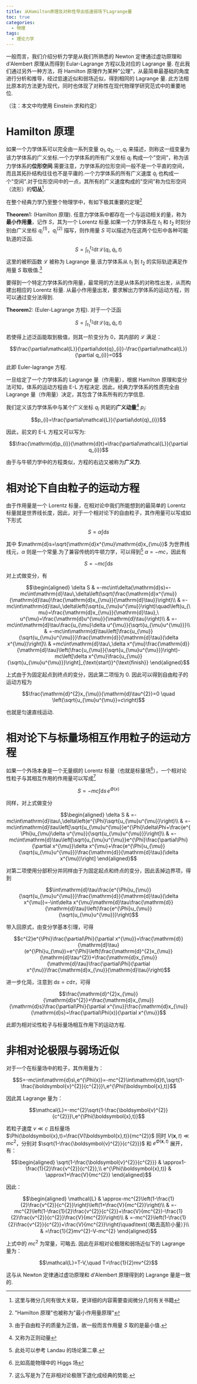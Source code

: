 ```yaml
---
title: 从Hamilton原理及对称性导出低速弱场下Lagrange量
toc: true
categories:
  - 物理
tags:
  - 理论力学
---
```


一般而言，我们介绍分析力学是从我们所熟悉的 Newton 定律通过虚功原理和 d'Alembert 原理从而得到 Eular-Lagrange 方程以及对应的 Lagrange 量.
在此我们通过另外一种方法，将 Hamilton 原理作为某种"公理"，从最简单最基础的角度进行分析和推导，经过低速近似和弱场近似，得到相同的
Lagrange 量. 此方法相比原本的方法更为现代，同时也体现了对称性在现代物理学研究范式中的重要地位.

<!-- more -->

（注：本文中均使用 Einstein 求和约定）

# Hamilton 原理

如果一个力学体系可以完全由一系列变量 $q_{1},q_{2},\cdots,q_{i}$
来描述，则称这一组变量为该力学体系的广义坐标.一个力学体系的所有广义坐标
$q_{i}$
构成一个"空间"，称为该力学体系的**位形空间**.需要注意，力学体系的位形空间一般不是一个平直的空间，而且其拓扑结构往往也不是平庸的.一个力学体系的所有广义速度
$\dot{q}_{i}$
也构成一个"空间".对于位形空间中的一点，其所有的广义速度构成的"空间"称为位形空间（流形）的**切丛**[^1].

在整个经典力学乃至整个物理学中，有如下极其重要的定理[^2]

$\mathbf{Theorem} 1:$ (Hamilton 原理).
任意力学体系中都存在一个与运动相关的量，称为**最小作用量**，记作
$S$，其为一个 Lorentz 标量.如果一个力学体系在 $t_{1}$ 和 $t_{2}$
时刻分别由广义坐标 $q_{i}^{(1)}$，$q_{i}^{(2)}$ 描写，则作用量 $S$
可以描述为在这两个位形中各种可能轨道的泛函.
$$S=\int_{t_{1}}^{t_{2}}\mathrm{d}t\,\mathcal{L}(q_{i},\dot{q}_{i},t)$$
这里的被积函数 $\mathcal{L}$ 被称为 Lagrange 量.该力学体系从 $t_{1}$ 到
$t_{2}$ 的实际轨迹满足作用量 $S$ 取极值.[^3]

要得到一个特定力学体系的作用量，最常用的方法是从体系的对称性出发，从而构建出相应的
Lorentz 标量. 从最小作用量出发，要求解出力学体系的运动方程，则可以通过变分法得到.

$\mathbf{Theorem} 2:$ (Euler-Lagrange 方程).
对于一个泛函

$$S=\int_{t_{1}}^{t_{2}}\mathrm{d}t\,\mathcal{L}(q_{i},\dot{q}_{i},t)$$

若使得上述泛函能取到极值，则其一阶变分为 $0$，其内部的 $\mathcal{L}$
满足：

$$\frac{\partial\mathcal{L}}{\partial\dot{q}_{i}}-\frac{\partial\mathcal{L}}{\partial q_{i}}=0$$

此即 Euler-lagrange 方程.

一旦给定了一个力学体系的 Lagrange 量（作用量），根据 Hamilton
原理和变分法可知，体系的运动方程由 E-L 方程决定.
因此，经典力学体系的性质完全由 Lagrange
量（作用量）决定，其包含了体系所有的力学信息.

我们定义该力学体系中与某个广义坐标 $q_{i}$ 共轭的**广义动量**[^4] $p_{i}$:

$$p_{i}=\frac{\partial\mathcal{L}}{\partial\dot{q}_{i}}$$

因此，前文的 E-L 方程又可以写为:

$$\frac{\mathrm{d}p_{i}}{\mathrm{d}t}=\frac{\partial\mathcal{L}}{\partial q_{i}}$$

由于与牛顿力学中的方程类似，方程的右边又被称为**广义力**.

# 相对论下自由粒子的运动方程

由于作用量是一个 Lorentz 标量，在相对论中我们所能想到的最简单的 Lorentz
标量就是世界线长度，因此，对于一个相对论下的自由粒子，其作用量可以写成如下形式

$$S=\alpha\int\mathrm{d}s$$

其中 $\mathrm{d}s=\sqrt{\mathrm{d}x^{\mu}\mathrm{d}x_{\mu}}$
为世界线线元，$\alpha$ 则是一个常量.为了兼容传统的牛顿力学，可以得到[^5]
$\alpha=-mc$，因此有

$$S=-mc\int\mathrm{d}s$$ 

对上式做变分，有

$$\begin{aligned}
\delta S & =-mc\int\delta(\mathrm{d}s)=-mc\int\mathrm{d}\tau\,\delta\left(\sqrt{\frac{\mathrm{d}x^{\mu}}{\mathrm{d}\tau}\frac{\mathrm{d}x_{\mu}}{\mathrm{d}\tau}}\right)\\
 & =-mc\int\mathrm{d}\tau\,\delta\left(\sqrt{u_{\mu}u^{\mu}}\right)\quad\left(u_{\mu}=\frac{\mathrm{d}x_{\mu}}{\mathrm{d}\tau},\ u^{\mu}=\frac{\mathrm{d}u^{\mu}}{\mathrm{d}\tau}\right)\\
 & =-mc\int\mathrm{d}\tau\frac{u_{\mu}\delta u^{\mu}}{\sqrt{u_{\mu}u^{\mu}}}\\
 & =-mc\int\mathrm{d}\tau\left[\frac{u_{\mu}}{\sqrt{u_{\mu}u^{\mu}}}\frac{\mathrm{d}}{\mathrm{d}\tau}(\delta x^{\mu})\right]\\
 & =mc\int\mathrm{d}\tau\,\delta x^{\mu}\frac{\mathrm{d}}{\mathrm{d}\tau}\left(\frac{u_{\mu}}{\sqrt{u_{\mu}u^{\mu}}}\right)-mc\left[\delta x^{\mu}\frac{u_{\mu}}{\sqrt{u_{\mu}u^{\mu}}}\right]_{\text{start}}^{\text{finish}}
\end{aligned}$$

上式由于为固定起点到终点的变分，因此第二项恒为
$0$. 因此可以得到自由粒子的运动方程为

$$\frac{\mathrm{d}^{2}x_{\mu}}{\mathrm{d}\tau^{2}}=0 \quad \left(\sqrt{u_{\mu}u^{\mu}}=c\right)$$

也就是匀速直线运动.

# 相对论下与标量场相互作用粒子的运动方程

如果一个外场本身是一个无量纲的 Lorentz
标量（也就是标量场[^6]），一个相对论性粒子与其相互作用的作用量可以写成[^7]

$$S=-mc\int\mathrm{d}s\,e^{\Phi(x)}$$

同样，对上式做变分

$$\begin{aligned}
\delta S & =-mc\int\mathrm{d}\tau\,\delta\left(e^{\Phi}\sqrt{u_{\mu}u^{\mu}}\right)\\
 & =-mc\int\mathrm{d}\tau\left[\sqrt{u_{\mu}u^{\mu}}e^{\Phi}\delta\Phi+\frac{e^{\Phi}u_{\mu}\delta u^{\mu}}{\sqrt{u_{\mu}u^{\mu}}}\right]\\
 & =-mc\int\mathrm{d}\tau\left[\sqrt{u_{\mu}u^{\mu}}e^{\Phi}\frac{\partial\Phi}{\partial x^{\mu}}\delta x^{\mu}+\frac{e^{\Phi}u_{\mu}}{\sqrt{u_{\mu}u^{\mu}}}\frac{\mathrm{d}}{\mathrm{d}\tau}(\delta x^{\mu})\right]
\end{aligned}$$

对第二项使用分部积分并同样由于为固定起点和终点的变分，因此丢掉边界项，得到

$$\int\mathrm{d}\tau\frac{e^{\Phi}u_{\mu}}{\sqrt{u_{\mu}u^{\mu}}}\frac{\mathrm{d}}{\mathrm{d}\tau}(\delta x^{\mu})=-\int\delta x^{\mu}\mathrm{d}\tau\frac{\mathrm{d}}{\mathrm{d}\tau}\left(\frac{e^{\Phi}u_{\mu}}{\sqrt{u_{\mu}u^{\mu}}}\right)$$

带入回原式，由变分学基本引理，可得

$$c^{2}e^{\Phi}\frac{\partial\Phi}{\partial x^{\mu}}=\frac{\mathrm{d}}{\mathrm{d}\tau}(e^{\Phi}u_{\mu})=e^{\Phi}\left(\frac{\mathrm{d}^{2}x_{\mu}}{\mathrm{d}\tau^{2}}+\frac{\mathrm{d}x_{\mu}}{\mathrm{d}\tau}\frac{\partial\Phi}{\partial x^{\nu}}\frac{\mathrm{d}x_{\nu}}{\mathrm{d}\tau}\right)$$

进一步化简，注意到 $\mathrm{d}s=c\mathrm{d}\tau$，可得

$$\frac{\mathrm{d}^{2}x_{\mu}}{\mathrm{d}s^{2}}+\frac{\mathrm{d}x_{\mu}}{\mathrm{d}s}\frac{\partial\Phi}{\partial x^{\nu}}\frac{\mathrm{d}x_{\nu}}{\mathrm{d}s}=\frac{\partial\Phi(x)}{\partial x^{\mu}}$$

此即为相对论性粒子与标量场相互作用下的运动方程.

# 非相对论极限与弱场近似

对于一个在标量场中的粒子，其作用量为：

$$S=-mc\int\mathrm{d}s\,e^{\Phi(x)}=-mc^{2}\int\mathrm{d}t\,\sqrt{1-\frac{\boldsymbol{v}^{2}}{c^{2}}}\,e^{\Phi(\boldsymbol{x},t)}$$

因此其 Lagrange 量为：

$$\mathcal{L}=-mc^{2}\sqrt{1-\frac{\boldsymbol{v}^{2}}{c^{2}}}\,e^{\Phi(\boldsymbol{x},t)}$$

若粒子速度 $v\ll c$ 且标量场 $\Phi(\boldsymbol{x},t)=\frac{V(\boldsymbol{x},t)}{mc^{2}}$ 同时 $V(\boldsymbol{x},t)\ll mc^{2}$，分别对
$\sqrt{1-\frac{\boldsymbol{v}^{2}}{c^{2}}}$ 和
$e^{\Phi(\boldsymbol{x},t)}$ 展开，有： 

$$\begin{aligned}
\sqrt{1-\frac{\boldsymbol{v}^{2}}{c^{2}}} & \approx1-\frac{1}{2}\frac{v^{2}}{c^{2}},\\
e^{\Phi(\boldsymbol{x},t)} & \approx1+\frac{V}{mc^{2}}
\end{aligned}$$ 

因此： 

$$\begin{aligned}
\mathcal{L} & \approx-mc^{2}\left(1-\frac{1}{2}\frac{v^{2}}{c^{2}}\right)\left(1+\frac{V}{mc^{2}}\right)\\
 & =-mc^{2}\left(1-\frac{1}{2}\frac{v^{2}}{c^{2}}+\frac{V}{mc^{2}}-\frac{1}{2}\frac{v^{2}}{c^{2}}\frac{V}{mc^{2}}\right)\\
 & =-mc^{2}\left(1-\frac{1}{2}\frac{v^{2}}{c^{2}}+\frac{V}{mc^{2}}\right)\quad\text{（略去高阶小量）}\\
 & =\frac{1}{2}mv^{2}-V-mc^{2}
\end{aligned}$$

上式中的 $mc^{2}$ 为常量，可略去.
因此在非相对论极限和弱场近似下的 Lagrange 量为：

$$\mathcal{L}=T-V,\quad T=\frac{1}{2}mv^{2}$$

这与从 Newton 定律通过虚功原理和 d'Alembert 原理得到的 Lagrange 量是一致的.

[^1]: 这里与微分几何有很大关联，更详细的内容需要查阅微分几何有关书籍

[^2]: "Hamilton 原理"也被称为"最小作用量原理"

[^3]: 由于自由粒子的质量为正值，故一般而言作用量 $S$ 取的是最小值.

[^4]: 又称为正则动量

[^5]: 此处可以参考 Landau 的场论第二章.

[^6]: 比如高能物理中的 Higgs 场

[^7]: 这么写是为了在非相对论极限下退化成经典的势能. 

